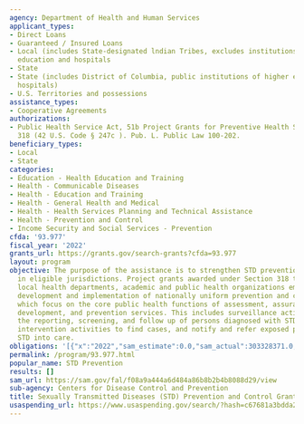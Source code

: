 ```yaml
---
agency: Department of Health and Human Services
applicant_types:
- Direct Loans
- Guaranteed / Insured Loans
- Local (includes State-designated lndian Tribes, excludes institutions of higher
  education and hospitals
- State
- State (includes District of Columbia, public institutions of higher education and
  hospitals)
- U.S. Territories and possessions
assistance_types:
- Cooperative Agreements
authorizations:
- Public Health Service Act, 51b Project Grants for Preventive Health Services, Section
  318 (42 U.S. Code § 247c ). Pub. L. Public Law 100-202.
beneficiary_types:
- Local
- State
categories:
- Education - Health Education and Training
- Health - Communicable Diseases
- Health - Education and Training
- Health - General Health and Medical
- Health - Health Services Planning and Technical Assistance
- Health - Prevention and Control
- Income Security and Social Services - Prevention
cfda: '93.977'
fiscal_year: '2022'
grants_url: https://grants.gov/search-grants?cfda=93.977
layout: program
objective: The purpose of the assistance is to strengthen STD prevention programs
  in eligible jurisdictions. Project grants awarded under Section 318 to State and
  local health departments, academic and public health organizations emphasize the
  development and implementation of nationally uniform prevention and control programs
  which focus on the core public health functions of assessment, assurance, policy
  development, and prevention services. This includes surveillance activities, including
  the reporting, screening, and follow up of persons diagnosed with STDs, and disease
  intervention activities to find cases, and notify and refer exposed partners to
  STD into care.
obligations: '[{"x":"2022","sam_estimate":0.0,"sam_actual":303328371.0,"usa_spending_actual":179410258.0},{"x":"2023","sam_estimate":296206548.0,"sam_actual":0.0,"usa_spending_actual":197039171.0},{"x":"2024","sam_estimate":116706379.0,"sam_actual":0.0,"usa_spending_actual":78902831.0}]'
permalink: /program/93.977.html
popular_name: STD Prevention
results: []
sam_url: https://sam.gov/fal/f08a9a444a6d484a86b8b2b4b8088d29/view
sub-agency: Centers for Disease Control and Prevention
title: Sexually Transmitted Diseases (STD) Prevention and Control Grants
usaspending_url: https://www.usaspending.gov/search/?hash=c67681a3bdda2e583a5e6f2edc20281b
---
```


